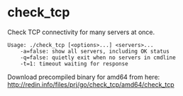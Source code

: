 check_tcp
=========

Check TCP connectivity for many servers at once.

	Usage: ./check_tcp [<options>...] <servers>...
	    -a=false: show all servers, including OK status
	    -q=false: quietly exit when no servers in cmdline
	    -t=1: timeout waiting for response

Download precompiled binary for amd64 from here: http://redin.info/files/prj/go/check_tcp/amd64/check_tcp
